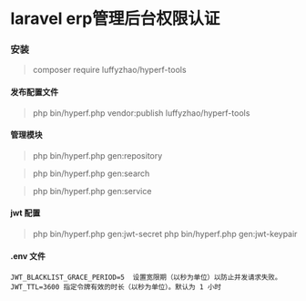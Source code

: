 # laravel erp管理后台权限认证

### 安装

>  composer require luffyzhao/hyperf-tools

#### 发布配置文件
> php bin/hyperf.php vendor:publish luffyzhao/hyperf-tools


#### 管理模块
> php bin/hyperf.php gen:repository

> php bin/hyperf.php gen:search

> php bin/hyperf.php gen:service

#### jwt 配置

> php bin/hyperf.php gen:jwt-secret
> php bin/hyperf.php gen:jwt-keypair

#### .env 文件
```angular2html
JWT_BLACKLIST_GRACE_PERIOD=5  设置宽限期（以秒为单位）以防止并发请求失败。
JWT_TTL=3600 指定令牌有效的时长（以秒为单位）。默认为 1 小时
```

